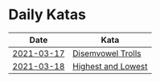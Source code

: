 # Daily Katas

| Date                           | Kata |
|--------------------------------|------|
| [2021-03-17](katas/2021-03-17) | [Disemvowel Trolls](https://www.codewars.com/kata/52fba66badcd10859f00097e/java) |
| [2021-03-18](katas/2021-03-18) | [Highest and Lowest](https://www.codewars.com/kata/554b4ac871d6813a03000035) |
